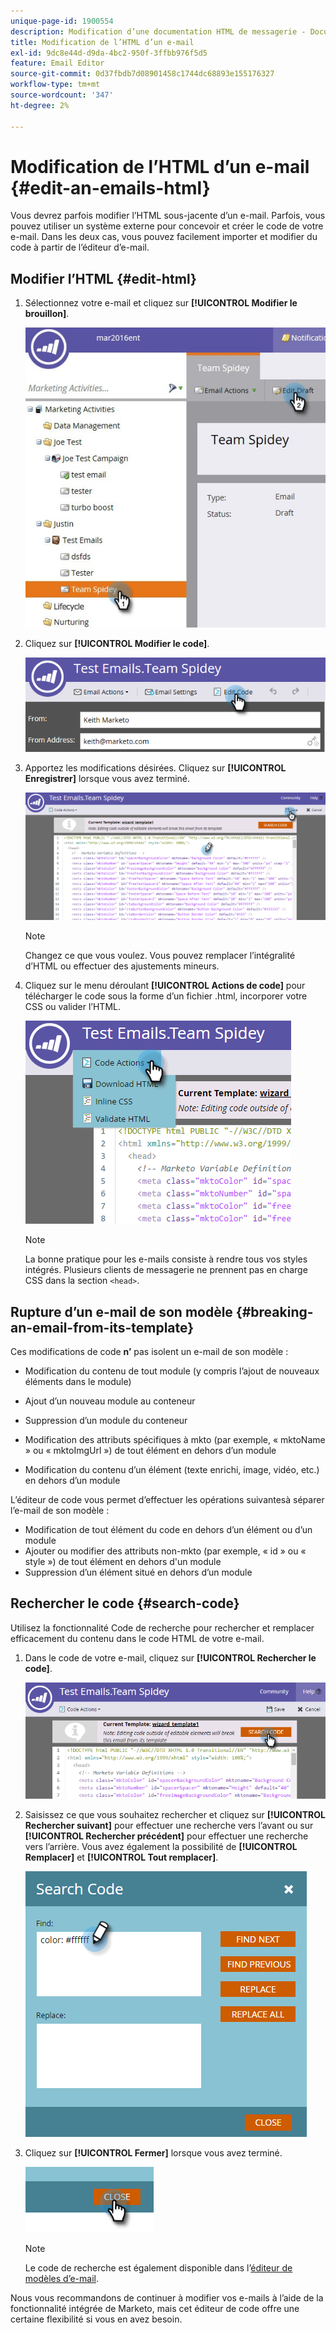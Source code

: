```yaml
---
unique-page-id: 1900554
description: Modification d’une documentation HTML de messagerie - Documents Marketo - Documentation du produit
title: Modification de l’HTML d’un e-mail
exl-id: 9dc8e44d-d9da-4bc2-950f-3ffbb976f5d5
feature: Email Editor
source-git-commit: 0d37fbdb7d08901458c1744dc68893e155176327
workflow-type: tm+mt
source-wordcount: '347'
ht-degree: 2%

---
```


# Modification de l’HTML d’un e-mail {#edit-an-emails-html}

Vous devrez parfois modifier l’HTML sous-jacente d’un e-mail. Parfois, vous pouvez utiliser un système externe pour concevoir et créer le code de votre e-mail. Dans les deux cas, vous pouvez facilement importer et modifier du code à partir de l’éditeur d’e-mail.

## Modifier l’HTML {#edit-html}

1. Sélectionnez votre e-mail et cliquez sur **[!UICONTROL Modifier le brouillon]**.

   ![](assets/teamspidey.jpg)

1. Cliquez sur **[!UICONTROL Modifier le code]**.

   ![](assets/two-4.png)

1. Apportez les modifications désirées. Cliquez sur **[!UICONTROL Enregistrer]** lorsque vous avez terminé.

   ![](assets/three-3.png)

   >[!NOTE]
   >
   >Changez ce que vous voulez. Vous pouvez remplacer l’intégralité d’HTML ou effectuer des ajustements mineurs.

1. Cliquez sur le menu déroulant **[!UICONTROL Actions de code]** pour télécharger le code sous la forme d’un fichier .html, incorporer votre CSS ou valider l’HTML.

   ![](assets/four-2.png)

   >[!NOTE]
   >
   >La bonne pratique pour les e-mails consiste à rendre tous vos styles intégrés. Plusieurs clients de messagerie ne prennent pas en charge CSS dans la section `<head>`.

## Rupture d’un e-mail de son modèle {#breaking-an-email-from-its-template}

Ces modifications de code **n’** pas isolent un e-mail de son modèle :

* Modification du contenu de tout module (y compris l’ajout de nouveaux éléments dans le module)
* Ajout d’un nouveau module au conteneur
* Suppression d’un module du conteneur

* Modification des attributs spécifiques à mkto (par exemple, « mktoName » ou « mktoImgUrl ») de tout élément en dehors d’un module
* Modification du contenu d’un élément (texte enrichi, image, vidéo, etc.) en dehors d’un module

L’éditeur de code vous permet d’effectuer les opérations suivantes **&#x200B;**&#x200B;à séparer l’e-mail de son modèle :

* Modification de tout élément du code en dehors d’un élément ou d’un module
* Ajouter ou modifier des attributs non-mkto (par exemple, « id » ou « style ») de tout élément en dehors d&#39;un module
* Suppression d’un élément situé en dehors d’un module

## Rechercher le code {#search-code}

Utilisez la fonctionnalité Code de recherche pour rechercher et remplacer efficacement du contenu dans le code HTML de votre e-mail.

1. Dans le code de votre e-mail, cliquez sur **[!UICONTROL Rechercher le code]**.

   ![](assets/five-2.png)

1. Saisissez ce que vous souhaitez rechercher et cliquez sur **[!UICONTROL Rechercher suivant]** pour effectuer une recherche vers l’avant ou sur **[!UICONTROL Rechercher précédent]** pour effectuer une recherche vers l’arrière. Vous avez également la possibilité de **[!UICONTROL Remplacer]** et **[!UICONTROL Tout remplacer]**.

   ![](assets/six-1.png)

1. Cliquez sur **[!UICONTROL Fermer]** lorsque vous avez terminé.

   ![](assets/seven.png)

   >[!NOTE]
   >
   >Le code de recherche est également disponible dans l’[éditeur de modèles d’e-mail](/help/marketo/product-docs/email-marketing/general/email-editor-2/create-an-email-template.md).

Nous vous recommandons de continuer à modifier vos e-mails à l’aide de la fonctionnalité intégrée de Marketo, mais cet éditeur de code offre une certaine flexibilité si vous en avez besoin.
